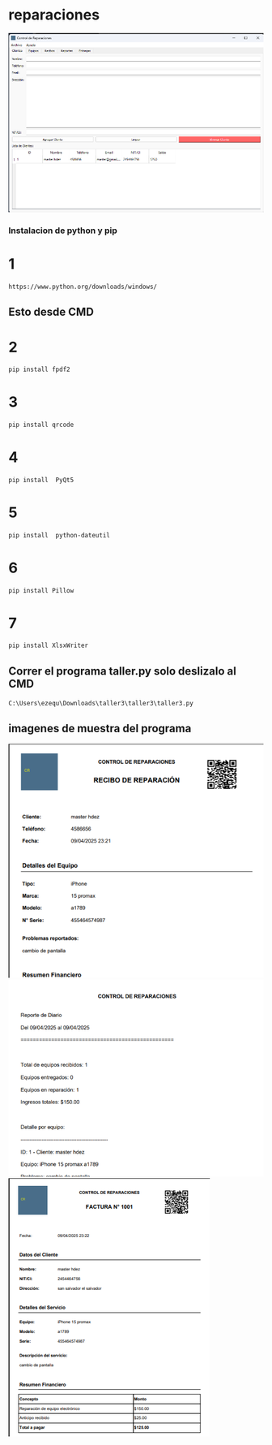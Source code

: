 # reparaciones
![programa](/img/programa.png)

<H3>Instalacion de python y pip</H3>

# 1
```bash
https://www.python.org/downloads/windows/
```
## Esto desde CMD
# 2
```bash
pip install fpdf2
```
# 3
```bash
pip install qrcode
```
# 4
```bash
pip install  PyQt5
```
# 5
```bash
pip install  python-dateutil
```
# 6
```bash
pip install Pillow
```
# 7
```bash
pip install XlsxWriter
```
## Correr el programa taller.py solo deslizalo al CMD
```bash
C:\Users\ezequ\Downloads\taller3\taller3\taller3.py
```
## imagenes de muestra del programa
![programa](/img/recibo.png)
![programa](/img/reporte.png)
![programa](/img/factura.png)
